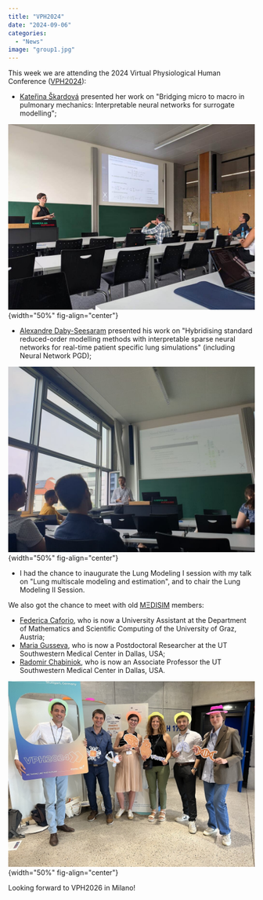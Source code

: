 ```yaml
---
title: "VPH2024"
date: "2024-09-06"
categories: 
  - "News"
image: "group1.jpg"
---
```


This week we are attending the 2024 Virtual Physiological Human Conference ([VPH2024](https://vph-conference.org)):

- [Kateřina Škardová](https://m3disim.saclay.inria.fr/people/katerina-skardova) presented her work on "Bridging micro to macro in pulmonary mechanics: Interpretable neural networks for surrogate modelling";

![](katka.jpg){width="50%" fig-align="center"}

- [Alexandre Daby-Seesaram](https://alexandredabyseesaram.github.io) presented his work on "Hybridising standard reduced-order modelling methods with interpretable sparse neural networks for real-time patient specific lung simulations" (including Neural Network PGD);

![](alexandre.jpg){width="50%" fig-align="center"}

- I had the chance to inaugurate the Lung Modeling I session with my talk on "Lung multiscale modeling and estimation", and to chair the Lung Modeling II Session.

We also got the chance to meet with old [MΞDISIM](https://m3disim.saclay.inria.fr) members:

- [Federica Caforio](https://scholar.google.it/citations?user=w8yfecAAAAAJ), who is now a University Assistant at the Department of Mathematics and Scientific Computing of the University of Graz, Austria;
- [Maria Gusseva](https://www.linkedin.com/in/maria-s-gusseva), who is now a Postdoctoral Researcher at the UT Southwestern Medical Center in Dallas, USA;
- [Radomir Chabiniok](https://profiles.utsouthwestern.edu/profile/195959/radomir-chabiniok.html), who is now an Associate Professor the UT Southwestern Medical Center in Dallas, USA.

![](group2.jpg){width="50%" fig-align="center"}

Looking forward to VPH2026 in Milano!